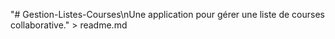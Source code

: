 "# Gestion-Listes-Courses\nUne application pour gérer une liste de courses collaborative." > readme.md